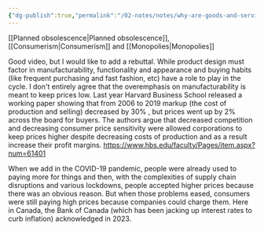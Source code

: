 ```yaml
---
{"dg-publish":true,"permalink":"/02-notes/notes/why-are-goods-and-services-so-crappy/","tags":["Notes/Incomplete"],"created":"2024-02-03T12:02:05.596-04:00","updated":"2024-05-02T15:17:07.000-03:00"}
---
```


[[Planned obsolescence\|Planned obsolescence]], [[Consumerism\|Consumerism]] and [[Monopolies\|Monopolies]]

Good video, but I would like to add a rebuttal. While product design must factor in manufacturability, functionality and appearance and buying habits (like frequent purchasing and fast fashion, etc) have a role to play in the cycle. I don't entirely agree that the overemphasis on manufacturability is meant to keep prices low. Last year Harvard Business School released a working paper showing that from 2006 to 2019 markup (the cost of production and selling) decreased by 30% , but prices went up by 2% across the board for buyers. The authors argue that decreased competition and decreasing consumer price sensitivity were allowed corporations to keep prices higher despite decreasing costs of production and as a result increase their profit margins. https://www.hbs.edu/faculty/Pages/item.aspx?num=61401


When we add in the COVID-19 pandemic, people were already used to paying more for things and then, with the complexities of supply chain disruptions and various lockdowns, people accepted higher prices because there was an obvious reason. But when those problems eased, consumers were still paying high prices because companies could charge them. Here in Canada, the Bank of Canada (which has been jacking up interest rates to curb inflation) acknowledged in 2023.
